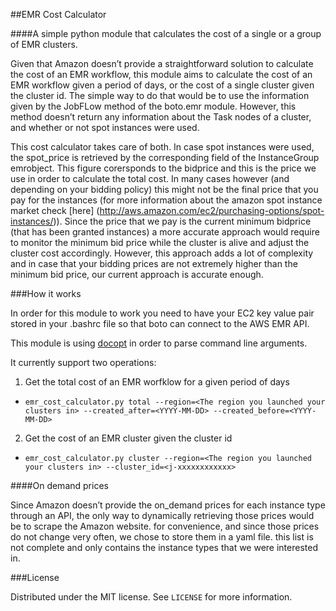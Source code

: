 ##EMR Cost Calculator

####A simple python module that calculates the cost of a single or a group of EMR clusters.

Given that Amazon doesn’t provide a straightforward solution to calculate the cost of an EMR workflow, this module aims to calculate the cost of an EMR workflow given a period of days,
or the cost of a single cluster given the cluster id. The simple way to do that would be to use the information given by the JobFLow method of the boto.emr module. However, this method 
doesn’t return any information about the Task nodes of a cluster, and whether or not spot instances were used. 

This cost calculator takes care of both. In case spot instances were used, the spot_price is retrieved by the corresponding field of the InstanceGroup emrobject. This figure corersponds 
to the bidprice and this is the price we use in order to calculate the total cost. In many cases however (and depending on your bidding policy) this might not be the final price that you 
pay for the instances (for more information about the amazon spot instance market check [here] (http://aws.amazon.com/ec2/purchasing-options/spot-instances/)). Since the price that we pay 
is the current minimum bidprice (that has been granted instances) a more accurate approach would require to monitor the minimum bid price while the cluster is alive and adjust the cluster cost 
accordingly. However, this approach adds a lot of complexity and in case that your bidding prices are not extremely higher than the minimum bid price, our current approach is accurate enough.

###How it works

In order for this module to work you need to have your EC2 key value pair stored in your .bashrc file so that boto can connect to the AWS EMR API.

This module is using [docopt](http://docopt.org/) in order to parse command line arguments.

It currently support two operations:
1. Get the total cost of an EMR worfklow for a given period of days
  * `emr_cost_calculator.py total --region=<The region you launched your clusters in> --created_after=<YYYY-MM-DD> --created_before=<YYYY-MM-DD>`
2. Get the cost of an EMR cluster given the cluster id
  * `emr_cost_calculator.py cluster --region=<The region you launched your clusters in> --cluster_id=<j-xxxxxxxxxxxx>`

####On demand prices

Since Amazon doesn’t provide the on_demand prices for each instance type through an API, the only way to dynamically retrieving those prices would be to scrape the Amazon website.
for convenience, and since those prices do not change very often, we chose to store them in a yaml file. this list is not complete and only contains the instance types that we 
were interested in.

###License

Distributed under the MIT license. See `LICENSE` for more information.
